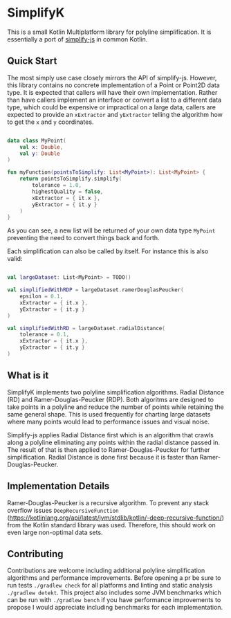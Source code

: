 # SimplifyK

This is a small Kotlin Multiplatform library for polyline simplification. It is essentially a port of [simplify-js](https://mourner.github.io/simplify-js/) in common Kotlin.

## Quick Start
The most simply use case closely mirrors the API of simplify-js. However, this library contains no concrete implementation of a Point or Point2D data type. It is expected that callers will have their own implementation. Rather than have callers implement an interface or convert a list to a different data type, which could be expensive or impractical on a large data, callers are expected to provide an `xExtractor` and `yExtractor` telling the algorithm how to get the `x` and `y` coordinates.

```kotlin

data class MyPoint(
    val x: Double,
    val y: Double
)

fun myFunction(pointsToSimplify: List<MyPoint>): List<MyPoint> {
    return pointsToSimplify.simplify(
        tolerance = 1.0,
        highestQuality = false,
        xExtractor = { it.x },
        yExtractor = { it.y }
    )
}
```

As you can see, a new list will be returned of your own data type `MyPoint` preventing the need to convert things back and forth.

Each simplification can also be called by itself. For instance this is also valid:

```kotlin

val largeDataset: List<MyPoint> = TODO()

val simplifiedWithRDP = largeDataset.ramerDouglasPeucker(
    epsilon = 0.1,
    xExtractor = { it.x },
    yExtractor = { it.y }
)

val simplifiedWithRD = largeDataset.radialDistance(
    tolerance = 0.1,
    xExtractor = { it.x },
    yExtractor = { it.y }
)
```

## What is it
SimplifyK implements two polyline simplification algorithms. Radial Distance (RD) and Ramer-Douglas-Peucker (RDP). Both algoritms are designed to take points in a polyline and reduce the number of points while retaining the same general shape. This is used frequently for charting large datasets where many points would lead to performance issues and visual noise.

Simplify-js applies Radial Distance first which is an algorithm that crawls along a polyline eliminating any points within the radial distance passed in. The result of that is then applied to Ramer-Douglas-Peucker for further simplification. Radial Distance is done first because it is faster than Ramer-Douglas-Peucker.

## Implementation Details
Ramer-Douglas-Peucker is a recursive algorithm. To prevent any stack overflow issues `DeepRecursiveFunction` (https://kotlinlang.org/api/latest/jvm/stdlib/kotlin/-deep-recursive-function/) from the Kotlin standard library was used. Therefore, this should work on even large non-optimal data sets. 

## Contributing
Contributions are welcome including additional polyline simplification algorithms and performance improvements. Before opening a pr be sure to run tests `./gradlew check` for all platforms and linting and static analysis `./gradlew detekt`. This project also includes some JVM benchmarks which can be run with `./gradlew bench` if you have performance improvements to propose I would appreciate including benchmarks for each implementation.